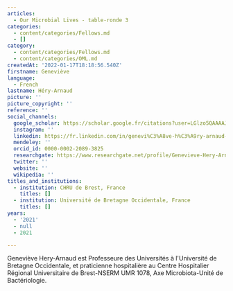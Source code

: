 ```yaml
---
articles:
  - Our Microbial Lives - table-ronde 3
categories:
  - content/categories/Fellows.md
  - []
category:
  - content/categories/Fellows.md
  - content/categories/OML.md
createdAt: '2022-01-17T18:18:56.540Z'
firstname: Geneviève
language:
  - French
lastname: Héry-Arnaud
picture: ''
picture_copyright: ''
reference: ''
social_channels:
  google_scholar: https://scholar.google.fr/citations?user=LGlzo5QAAAAJ&hl=fr
  instagram: ''
  linkedin: https://fr.linkedin.com/in/genevi%C3%A8ve-h%C3%A9ry-arnaud-aa695314a
  mendeley: ''
  orcid_id: 0000-0002-2089-3825
  researchgate: https://www.researchgate.net/profile/Genevieve-Hery-Arnaud
  twitter: ''
  website: ''
  wikipedia: ''
titles_and_institutions:
  - institution: CHRU de Brest, France
    titles: []
  - institution: Université de Bretagne Occidentale, France
    titles: []
years:
  - '2021'
  - null
  - 2021

---
```

Geneviève Hery-Arnaud est Professeure des Universités à l'Université de Bretagne Occidentale, et praticienne hospitalière au Centre Hospitalier Régional Universitaire de Brest-NSERM UMR 1078, Axe Microbiota-Unité de Bactériologie.